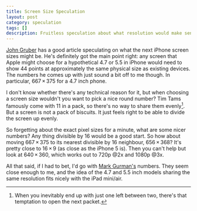 ```yaml
---
title: Screen Size Speculation
layout: post
category: speculation
tags: []
description: Fruitless speculation about what resolution would make sense for a future iPhone.
---
```


[John Gruber][daring-fireball] has a good article speculating on what the next iPhone screen sizes might be. He's definitely got the main point right: any screen that Apple might choose for a hypothetical 4.7 or 5.5 in iPhone would need to show 44 points at approximately the same physical size as existing devices. The numbers he comes up with just sound a bit off to me though. In particular, 667&#8201;&#215;&#8201;375 for a 4.7 inch phone.

I don't know whether there's any technical reason for it, but when choosing a screen size wouldn't you want to pick a nice round number? Tim Tams famously come with 11 in a pack, so there's no way to share them evenly[^1]. But a screen is not a pack of biscuits. It just feels right to be able to divide the screen up evenly. 

So forgetting about the exact pixel sizes for a minute, what are some nicer numbers? Any thing divisible by 16 would be a good start. So how about moving 667&#8201;&#215;&#8201;375 to its nearest divisible by 16 neighbour, 656&#8201;&#215;&#8201;368? It's pretty close to 16&#8201;&#215;&#8201;9 (as close as the iPhone 5 is).
Then you can't help but look at 640&#8201;&#215;&#8201;360, which works out to 720p @2x and 1080p @3x.

All that said, if I had to bet, I'd go with [Mark Gurman's][mark-gurman] numbers. They seem close enough to me, and the idea of the 4.7 and 5.5 inch models sharing the same resolution fits nicely with the iPad mini/air.

[^1]: When you inevitably end up with just one left between two, there's that temptation to open the next packet.

[daring-fireball]: http://daringfireball.net/2014/08/larger_iphone_display_conjecture
[mark-gurman]: http://9to5mac.com/2014/08/19/ios-8-turns-up-evidence-of-another-possible-iphone-6-resolution-a-larger-828-x-1472/
